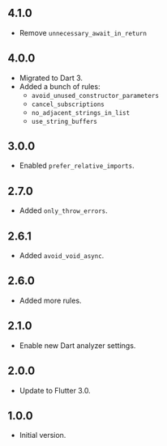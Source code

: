 ## 4.1.0

- Remove `unnecessary_await_in_return`

## 4.0.0

- Migrated to Dart 3.
- Added a bunch of rules:
  - `avoid_unused_constructor_parameters`
  - `cancel_subscriptions`
  - `no_adjacent_strings_in_list`
  - `use_string_buffers`

## 3.0.0

- Enabled `prefer_relative_imports`.

## 2.7.0

- Added `only_throw_errors`.

## 2.6.1

- Added `avoid_void_async`.

## 2.6.0

- Added more rules.

## 2.1.0

- Enable new Dart analyzer settings.

## 2.0.0

- Update to Flutter 3.0.

## 1.0.0

- Initial version.
